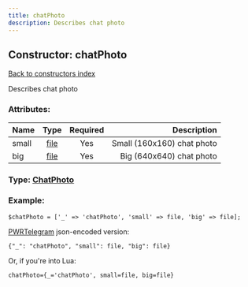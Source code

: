 ```yaml
---
title: chatPhoto
description: Describes chat photo
---
```

## Constructor: chatPhoto  
[Back to constructors index](index.md)



Describes chat photo

### Attributes:

| Name     |    Type       | Required | Description |
|----------|:-------------:|:--------:|------------:|
|small|[file](../types/file.md) | Yes|Small (160x160) chat photo|
|big|[file](../types/file.md) | Yes|Big (640x640) chat photo|



### Type: [ChatPhoto](../types/ChatPhoto.md)


### Example:

```
$chatPhoto = ['_' => 'chatPhoto', 'small' => file, 'big' => file];
```  

[PWRTelegram](https://pwrtelegram.xyz) json-encoded version:

```
{"_": "chatPhoto", "small": file, "big": file}
```


Or, if you're into Lua:  


```
chatPhoto={_='chatPhoto', small=file, big=file}

```


